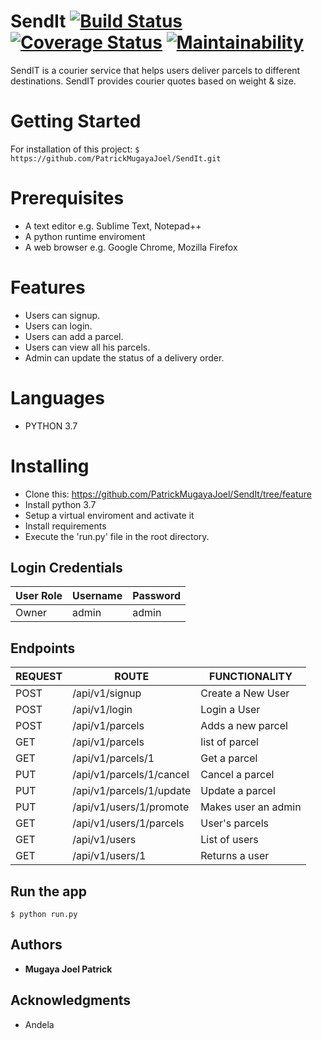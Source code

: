 # SendIt [![Build Status](https://travis-ci.org/PatrickMugayaJoel/SendIt.svg?branch=develop)](https://travis-ci.org/PatrickMugayaJoel/SendIt) [![Coverage Status](https://coveralls.io/repos/github/PatrickMugayaJoel/SendIt/badge.svg?branch=develop)](https://coveralls.io/github/PatrickMugayaJoel/SendIt?branch=develop) [![Maintainability](https://api.codeclimate.com/v1/badges/7a64cecee106d76232d1/maintainability)](https://codeclimate.com/github/PatrickMugayaJoel/SendIt/maintainability)

SendIT is a courier service that helps users deliver parcels to different destinations. SendIT provides courier quotes based on weight & size.
    

# Getting Started

For installation of this project:  `$ https://github.com/PatrickMugayaJoel/SendIt.git`

# Prerequisites

* A text editor e.g. Sublime Text, Notepad++
* A python runtime enviroment
* A web browser e.g. Google Chrome, Mozilla Firefox

# Features

* Users can signup.
* Users can login.
* Users can add a parcel.
* Users can view all his parcels.
* Admin can update the status of a delivery order.
 
# Languages

* PYTHON 3.7
 
# Installing

* Clone this: https://github.com/PatrickMugayaJoel/SendIt/tree/feature
* Install python 3.7
* Setup a virtual enviroment and activate it
* Install requirements
* Execute the 'run.py' file in the root directory.

## Login Credentials

| User Role | Username | Password |
| ----------- | -------- | --------- |
| Owner | admin | admin |

## Endpoints

| REQUEST | ROUTE | FUNCTIONALITY |
| ------- | ----- | ------------- |
| POST | /api/v1/signup |Create a New User|
| POST | /api/v1/login |Login a User|
| POST | /api/v1/parcels | Adds a new parcel |
| GET | /api/v1/parcels | list of parcel |
| GET | /api/v1/parcels/1 | Get a parcel |
| PUT | /api/v1/parcels/1/cancel | Cancel a parcel |
| PUT | /api/v1/parcels/1/update | Update a parcel |
| PUT | /api/v1/users/1/promote | Makes user an admin |
| GET | /api/v1/users/1/parcels | User's parcels |
| GET | /api/v1/users | List of users |
| GET | /api/v1/users/1 | Returns a user |

## Run the app

`$ python run.py`

## Authors

* **Mugaya Joel Patrick**
 
## Acknowledgments

* Andela





